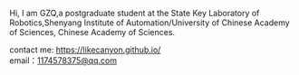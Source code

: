 

Hi, I am GZQ,a postgraduate student at the State Key Laboratory of Robotics,Shenyang Institute of Automation/University of Chinese Academy of Sciences, Chinese Academy of Sciences.

contact me:
https://likecanyon.github.io/  
email：1174578375@qq.com

